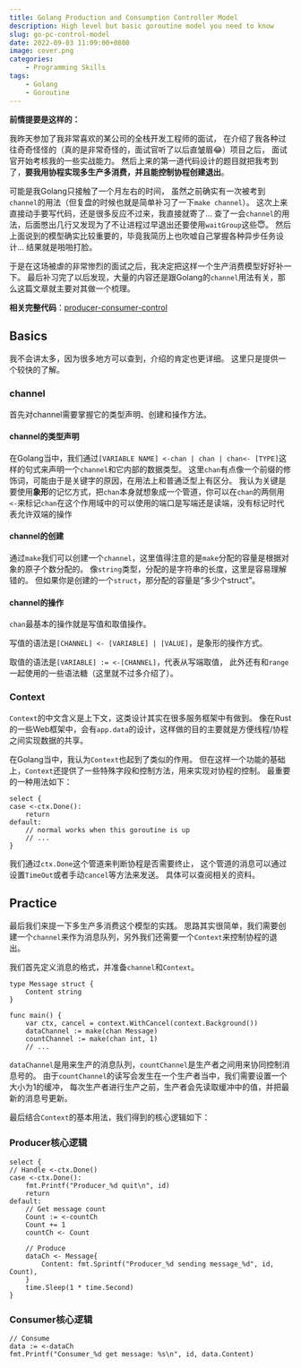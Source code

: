 ```yaml
---
title: Golang Production and Consumption Controller Model
description: High level but basic goroutine model you need to know
slug: go-pc-control-model
date: 2022-09-03 11:09:00+0800
image: cover.png
categories:
    - Programming Skills
tags:
    - Golang
    - Goroutine
---
```


**前情提要是这样的：**

我昨天参加了我非常喜欢的某公司的全栈开发工程师的面试，
在介绍了我各种过往奇奇怪怪的（真的是非常奇怪的，面试官听了以后直皱眉😂）项目之后，
面试官开始考核我的一些实战能力。
然后上来的第一道代码设计的题目就把我考到了，**要我用协程实现多生产多消费，并且能控制协程创建退出**。

可能是我Golang只接触了一个月左右的时间，
虽然之前确实有一次被考到`channel`的用法（但复盘的时候也就是简单补习了一下`make channel`）。
这次上来直接动手要写代码，还是很多反应不过来，我直接就寄了...
查了一会`channel`的用法，后面憋出几行又发现为了不让进程过早退出还要使用`waitGroup`这些😇。
然后上面说到的模型确实比较重要的，毕竟我简历上也吹嘘自己掌握各种异步任务设计...
结果就是啪啪打脸。

于是在这场被虐的非常惨烈的面试之后，我决定把这样一个生产消费模型好好补一下。
最后补习完了以后发现，大量的内容还是跟Golang的`channel`用法有关，那么这篇文章就主要对其做一个梳理。

**相关完整代码**：[producer-consumer-control](https://github.com/slhmy/golang-programming-models/tree/main/producer-consumer-control)

## Basics

我不会讲太多，因为很多地方可以查到，介绍的肯定也更详细。
这里只是提供一个较快的了解。

### channel

首先对channel需要掌握它的类型声明、创建和操作方法。

#### channel的类型声明

在Golang当中，我们通过`[VARIABLE NAME] <-chan | chan | chan<- [TYPE]`这样的句式来声明一个`channel`和它内部的数据类型。
这里`chan`有点像一个前缀的修饰词，可能由于是关键字的原因，在用法上和普通泛型上有区分。
我认为关键是要使用**象形**的记忆方式，把`chan`本身就想象成一个管道，你可以在`chan`的两侧用`<-`来标记`chan`在这个作用域中的可以使用的端口是写端还是读端，没有标记时代表允许双端的操作

#### channel的创建

通过`make`我们可以创建一个`channel`，这里值得注意的是`make`分配的容量是根据对象的原子个数分配的。
像`string`类型，分配的是字符串的长度，这里是容易理解错的。
但如果你是创建的一个`struct`，那分配的容量是“多少个struct”。

#### channel的操作

`chan`最基本的操作就是写值和取值操作。

写值的语法是`[CHANNEL] <- [VARIABLE] | [VALUE]`，是象形的操作方式。

取值的语法是`[VARIABLE] := <-[CHANNEL]`，代表从写端取值，
此外还有和`range`一起使用的一些语法糖（这里就不过多介绍了）。

### Context

`Context`的中文含义是上下文，这类设计其实在很多服务框架中有做到。
像在Rust的一些Web框架中，会有`app.data`的设计，这样做的目的主要就是方便线程/协程之间实现数据的共享。

在Golang当中，我认为`Context`也起到了类似的作用。
但在这样一个功能的基础上，`Context`还提供了一些特殊字段和控制方法，用来实现对协程的控制。
最重要的一种用法如下：

``` Golang
select {
case <-ctx.Done():
    return
default:
    // normal works when this goroutine is up
    // ...
}
```

我们通过`ctx.Done`这个管道来判断协程是否需要终止，
这个管道的消息可以通过设置`TimeOut`或者手动`cancel`等方法来发送。
具体可以查阅相关的资料。

## Practice

最后我们来提一下多生产多消费这个模型的实践。
思路其实很简单，我们需要创建一个`channel`来作为消息队列，另外我们还需要一个`Context`来控制协程的退出。

我们首先定义消息的格式，并准备`channel`和`Context`。

``` Golang
type Message struct {
    Content string
}

func main() {
    var ctx, cancel = context.WithCancel(context.Background())
    dataChannel := make(chan Message)
    countChannel := make(chan int, 1)
    // ...
```

`dataChannel`是用来生产的消息队列，`countChannel`是生产者之间用来协同控制消息号的。
由于`countChannel`的读写会发生在一个生产者当中，我们需要设置一个大小为1的缓冲，
每次生产者进行生产之前，生产者会先读取缓冲中的值，并把最新的消息号更新。

最后结合`Context`的基本用法，我们得到的核心逻辑如下：

### Producer核心逻辑

``` Golang
select {
// Handle <-ctx.Done()
case <-ctx.Done():
    fmt.Printf("Producer_%d quit\n", id)
    return
default:
    // Get message count
    Count := <-countCh
    Count += 1
    countCh <- Count

    // Produce
    dataCh <- Message{
        Content: fmt.Sprintf("Producer_%d sending message_%d", id, Count),
    }
    time.Sleep(1 * time.Second)
}
```

### Consumer核心逻辑

``` Golang
// Consume
data := <-dataCh
fmt.Printf("Consumer_%d get message: %s\n", id, data.Content)
```
